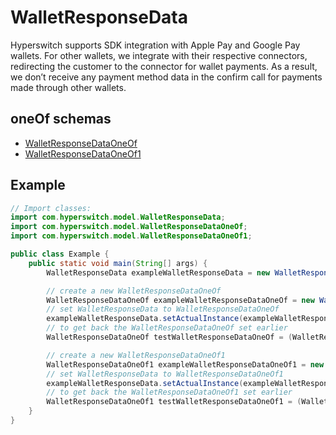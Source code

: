 

# WalletResponseData

Hyperswitch supports SDK integration with Apple Pay and Google Pay wallets. For other wallets, we integrate with their respective connectors, redirecting the customer to the connector for wallet payments. As a result, we don’t receive any payment method data in the confirm call for payments made through other wallets.

## oneOf schemas
* [WalletResponseDataOneOf](WalletResponseDataOneOf.md)
* [WalletResponseDataOneOf1](WalletResponseDataOneOf1.md)

## Example
```java
// Import classes:
import com.hyperswitch.model.WalletResponseData;
import com.hyperswitch.model.WalletResponseDataOneOf;
import com.hyperswitch.model.WalletResponseDataOneOf1;

public class Example {
    public static void main(String[] args) {
        WalletResponseData exampleWalletResponseData = new WalletResponseData();

        // create a new WalletResponseDataOneOf
        WalletResponseDataOneOf exampleWalletResponseDataOneOf = new WalletResponseDataOneOf();
        // set WalletResponseData to WalletResponseDataOneOf
        exampleWalletResponseData.setActualInstance(exampleWalletResponseDataOneOf);
        // to get back the WalletResponseDataOneOf set earlier
        WalletResponseDataOneOf testWalletResponseDataOneOf = (WalletResponseDataOneOf) exampleWalletResponseData.getActualInstance();

        // create a new WalletResponseDataOneOf1
        WalletResponseDataOneOf1 exampleWalletResponseDataOneOf1 = new WalletResponseDataOneOf1();
        // set WalletResponseData to WalletResponseDataOneOf1
        exampleWalletResponseData.setActualInstance(exampleWalletResponseDataOneOf1);
        // to get back the WalletResponseDataOneOf1 set earlier
        WalletResponseDataOneOf1 testWalletResponseDataOneOf1 = (WalletResponseDataOneOf1) exampleWalletResponseData.getActualInstance();
    }
}
```


